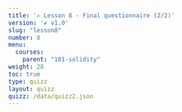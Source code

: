 ```yaml
---
title: '✍️ Lesson 8 - Final questionnaire (2/2)'
version: '✔️ v1.0'
slug: "lesson8"
number: 8
menu:
  courses:
    parent: "101-solidity"
weight: 28
toc: true
type: quizz
layout: quizz
quizz: /data/quizz2.json
---
```


